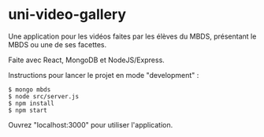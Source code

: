 # uni-video-gallery
Une application pour les vidéos faites par les élèves du MBDS, présentant le MBDS ou une de ses facettes.

Faite avec React, MongoDB et NodeJS/Express.

 Instructions pour lancer le projet en mode "development" :  
   
```
$ mongo mbds  
$ node src/server.js 
$ npm install  
$ npm start  
```
  Ouvrez "localhost:3000" pour utiliser l'application.
